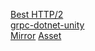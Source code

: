 [Best HTTP/2](https://assetstore.unity.com/packages/tools/network/best-http-2-155981)    
[grpc-dotnet-unity](https://github.com/doctorseus/grpc-dotnet-unity)    
[Mirror](https://github.com/MirrorNetworking/Mirror) [Asset](https://assetstore.unity.com/packages/tools/network/mirror-lts-102631)
